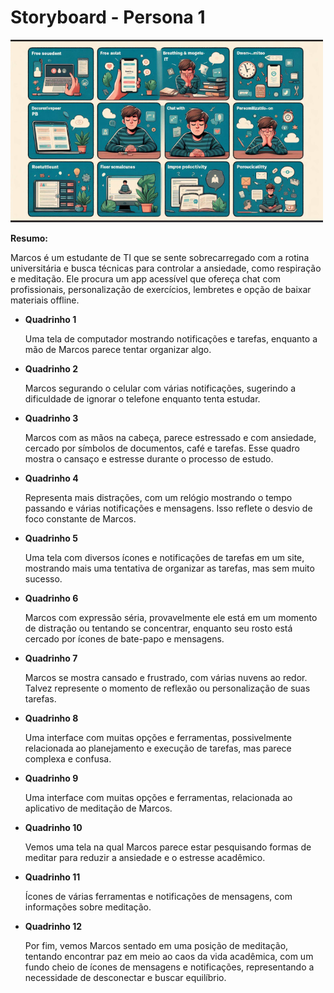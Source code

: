 # Storyboard - Persona 1
<img src="https://github.com/Ghostdoce/IHC2/blob/0f8742b3a5176b8bdcc4c9b8028f102ebe44fe73/docs/2.%20Design_Thinking/2.3%20Storyboard/images/storyb%201.png" width="500">

**Resumo:** 

Marcos é um estudante de TI que se sente sobrecarregado com a rotina universitária e busca técnicas para controlar a ansiedade, como respiração e meditação. Ele procura um app acessível que ofereça chat com profissionais, personalização de exercícios, lembretes e opção de baixar materiais offline.


* **Quadrinho 1**
  
    Uma tela de computador mostrando notificações e tarefas, enquanto a mão de Marcos parece tentar organizar algo.  
* **Quadrinho 2**

    Marcos segurando o celular com várias notificações, sugerindo a dificuldade de ignorar o telefone enquanto tenta estudar.
* **Quadrinho 3**

    Marcos com as mãos na cabeça, parece estressado e com ansiedade, cercado por símbolos de documentos, café e tarefas. Esse quadro mostra o cansaço e estresse durante o processo de estudo.
* **Quadrinho 4**

    Representa mais distrações, com um relógio mostrando o tempo passando e várias notificações e mensagens. Isso reflete o desvio de foco constante de Marcos.
* **Quadrinho 5**

     Uma tela com diversos ícones e notificações de tarefas em um site, mostrando mais uma tentativa de organizar as tarefas, mas sem muito sucesso.
* **Quadrinho 6**

    Marcos com expressão séria, provavelmente ele está em um momento de distração ou tentando se concentrar, enquanto seu rosto está cercado por ícones de bate-papo e mensagens.
* **Quadrinho 7**

    Marcos se mostra cansado e frustrado, com várias nuvens ao redor. Talvez represente o momento de reflexão ou personalização de suas tarefas.
* **Quadrinho 8**

    Uma interface com muitas opções e ferramentas, possivelmente relacionada ao planejamento e execução de tarefas, mas parece complexa e confusa.
* **Quadrinho 9**

    Uma interface com muitas opções e ferramentas, relacionada ao aplicativo de meditação de Marcos.
* **Quadrinho 10**

    Vemos uma tela na qual Marcos parece estar pesquisando formas de meditar para reduzir a ansiedade e o estresse acadêmico.
* **Quadrinho 11**

     Ícones de várias ferramentas e notificações de mensagens, com informações sobre meditação.
* **Quadrinho 12**

     Por fim, vemos Marcos sentado em uma posição de meditação, tentando encontrar paz em meio ao caos da vida acadêmica, com um fundo cheio de ícones de mensagens e notificações, representando a necessidade de desconectar e buscar equilíbrio.
